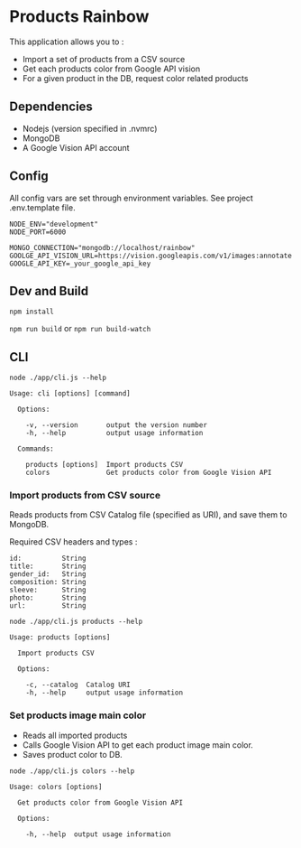 # Products Rainbow

This application allows you to :

- Import a set of products from a CSV source
- Get each products color from Google API vision
- For a given product in the DB, request color related products

## Dependencies

- Nodejs (version specified in .nvmrc)
- MongoDB
- A Google Vision API account

## Config

All config vars are set through environment variables.
See project .env.template file.

```
NODE_ENV="development"
NODE_PORT=6000

MONGO_CONNECTION="mongodb://localhost/rainbow"
GOOLGE_API_VISION_URL=https://vision.googleapis.com/v1/images:annotate
GOOGLE_API_KEY=_your_google_api_key
```


## Dev and Build

`npm install`

`npm run build` or `npm run build-watch`


## CLI

`node ./app/cli.js --help`

```
Usage: cli [options] [command]

  Options:

    -v, --version       output the version number
    -h, --help          output usage information

  Commands:

    products [options]  Import products CSV
    colors              Get products color from Google Vision API
```

### Import products from CSV source

Reads products from CSV Catalog file (specified as URI), and save them to MongoDB.

Required CSV headers and types :

```
id:          String
title:       String
gender_id:   String
composition: String
sleeve:      String
photo:       String
url:         String
```


`node ./app/cli.js products --help`

```
Usage: products [options]

  Import products CSV

  Options:

    -c, --catalog  Catalog URI
    -h, --help     output usage information
```

### Set products image main color

- Reads all imported products
- Calls Google Vision API to get each product image main color.
- Saves product color to DB.

`node ./app/cli.js colors --help`

```
Usage: colors [options]

  Get products color from Google Vision API

  Options:

    -h, --help  output usage information
```
